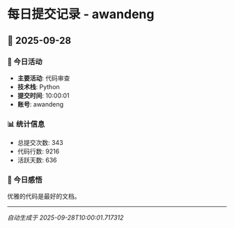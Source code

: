 # 每日提交记录 - awandeng

## 📅 2025-09-28

### 🎯 今日活动
- **主要活动**: 代码审查
- **技术栈**: Python
- **提交时间**: 10:00:01
- **账号**: awandeng

### 📊 统计信息
- 总提交次数: 343
- 代码行数: 9216
- 活跃天数: 636

### 💭 今日感悟
优雅的代码是最好的文档。

---
*自动生成于 2025-09-28T10:00:01.717312*
